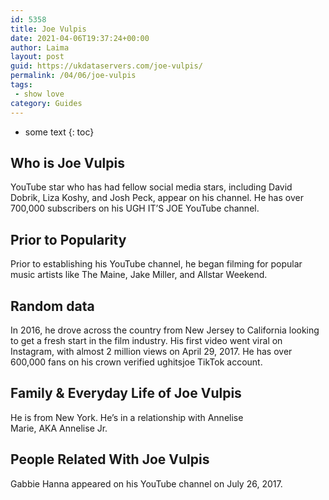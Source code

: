 ```yaml
---
id: 5358
title: Joe Vulpis
date: 2021-04-06T19:37:24+00:00
author: Laima
layout: post
guid: https://ukdataservers.com/joe-vulpis/
permalink: /04/06/joe-vulpis
tags:
 - show love
category: Guides
---
```


* some text
{: toc}


## Who is Joe Vulpis
                  
                  
                  
YouTube star who has had fellow social media stars, including David Dobrik, Liza Koshy, and Josh Peck, appear on his channel. He has over 700,000 subscribers on his UGH IT&#8217;S JOE YouTube channel. 
                  
              
            
              
            
                
                
                
## Prior to Popularity
                  
                  
                  
Prior to establishing his YouTube channel, he began filming for popular music artists like The Maine, Jake Miller, and Allstar Weekend.
                  
              
            
              
            
                
                
                
## Random data
                  
                  
                  
In 2016, he drove across the country from New Jersey to California looking to get a fresh start in the film industry. His first video went viral on Instagram, with almost 2 million views on April 29, 2017. He has over 600,000 fans on his crown verified ughitsjoe TikTok account.
                  
              
            
              
            
                
                
                
## Family & Everyday Life of Joe Vulpis
                  
                  
                  
He is from New York. He&#8217;s in a relationship with Annelise Marie, AKA Annelise Jr.
                  
              
            
              
            
                
                
                
## People Related With Joe Vulpis
                  
                  
                  
Gabbie Hanna appeared on his YouTube channel on July 26, 2017.  
                  
              
            
              
            
                
              
            
              
              
            
            
              
            
          
          
          